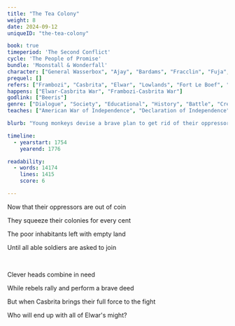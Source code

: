 ```yaml
---
title: "The Tea Colony"
weight: 8
date: 2024-09-12
uniqueID: "the-tea-colony"

book: true
timeperiod: 'The Second Conflict'
cycle: 'The People of Promise'
bundle: 'Moonstall & Wonderfall'
character: ["General Wasserbox", "Ajay", "Bardams", "Fracclin", "Fuja", "Beeris", "Jefizon", "General Jumbodor", "General Howl"]
prequel: []
refers: ["Frambozi", "Casbrita", "Elwar", "Lowlands", "Fort Le Boef", "Fort Necessity", "Ohoi River", "Bosnot", "Philadinna", "New Bork", "Fort Tondoga", "Ottojon", "Amorian Empire", "Schola"]
happens: ["Elwar-Casbrita War", "Frambozi-Casbrita War"]
godlink: ["Beeris"]
genre: ["Dialogue", "Society", "Educational", "History", "Battle", "Creation"]
teaches: ["American War of Independence", "Declaration of Independence", "Continental Congress"]

blurb: "Young monkeys devise a brave plan to get rid of their oppressors. But a rebellion is hard to lead when nobody knows who to trust and everything depends on an unpredictable, mythical wonder."

timeline:
  - yearstart: 1754
    yearend: 1776

readability:
  - words: 14174
    lines: 1415
    score: 6

---
```


Now that their oppressors are out of coin

They squeeze their colonies for every cent

The poor inhabitants left with empty land

Until all able soldiers are asked to join

&nbsp;

Clever heads combine in need

While rebels rally and perform a brave deed

But when Casbrita brings their full force to the fight

Who will end up with all of Elwar's might?